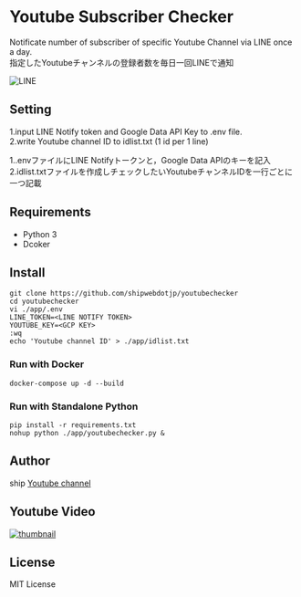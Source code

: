 # Youtube Subscriber Checker

Notificate number of subscriber of specific Youtube Channel via LINE once a day.  
指定したYoutubeチャンネルの登録者数を毎日一回LINEで通知  

![LINE](https://blog.shipweb.jp/wp-content/uploads/2020/09/Screenshot-LINE01.jpg)

## Setting
1.input LINE Notify token and Google Data API Key to .env file.  
2.write Youtube channel ID to idlist.txt (1 id per 1 line)  

1..envファイルにLINE Notifyトークンと，Google Data APIのキーを記入  
2.idlist.txtファイルを作成しチェックしたいYoutubeチャンネルIDを一行ごとに一つ記載  


## Requirements
* Python 3
* Dcoker

## Install
```
git clone https://github.com/shipwebdotjp/youtubechecker
cd youtubechecker
vi ./app/.env
LINE_TOKEN=<LINE NOTIFY TOKEN>
YOUTUBE_KEY=<GCP KEY>
:wq
echo 'Youtube channel ID' > ./app/idlist.txt
```

### Run with Docker
```
docker-compose up -d --build
```

### Run with Standalone Python
```
pip install -r requirements.txt
nohup python ./app/youtubechecker.py &
```


## Author
ship [Youtube channel](https://www.youtube.com/channel/UCne2IBkAj3JoyzNAOzXxKMg)

## Youtube Video
[![thumbnail](http://img.youtube.com/vi/JO33NnIL6es/0.jpg)](http://www.youtube.com/watch?v=JO33NnIL6es "Python Programming")

## License
MIT License